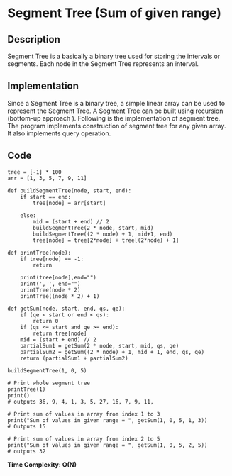 # Segment Tree (Sum of given range)

## Description
Segment Tree is a basically a binary tree used for storing the intervals or segments. Each node in the Segment Tree represents an interval.
## Implementation
Since a Segment Tree is a binary tree, a simple linear array can be used to represent the Segment Tree. 
A Segment Tree can be built using recursion (bottom-up approach ).
Following is the implementation of segment tree. The program implements construction of segment tree for any given array. It also implements query operation.

## Code

	tree = [-1] * 100
    arr = [1, 3, 5, 7, 9, 11]

    def buildSegmentTree(node, start, end):
        if start == end:
            tree[node] = arr[start]
        
        else:
            mid = (start + end) // 2
            buildSegmentTree(2 * node, start, mid)
            buildSegmentTree((2 * node) + 1, mid+1, end)
            tree[node] = tree[2*node] + tree[(2*node) + 1]

    def printTree(node):
        if tree[node] == -1:
            return
        
        print(tree[node],end="")
        print(', ', end="")
        printTree(node * 2)
        printTree((node * 2) + 1)

    def getSum(node, start, end, qs, qe):
        if (qe < start or end < qs):
            return 0
        if (qs <= start and qe >= end):
            return tree[node]
        mid = (start + end) // 2
        partialSum1 = getSum(2 * node, start, mid, qs, qe)
        partialSum2 = getSum((2 * node) + 1, mid + 1, end, qs, qe)
        return (partialSum1 + partialSum2)

    buildSegmentTree(1, 0, 5)

    # Print whole segment tree
    printTree(1)
    print()
    # outputs 36, 9, 4, 1, 3, 5, 27, 16, 7, 9, 11,

    # Print sum of values in array from index 1 to 3 
    print("Sum of values in given range = ", getSum(1, 0, 5, 1, 3))
    # Outputs 15

    # Print sum of values in array from index 2 to 5 
    print("Sum of values in given range = ", getSum(1, 0, 5, 2, 5))
    # outputs 32

__Time Complexity: O(N)__